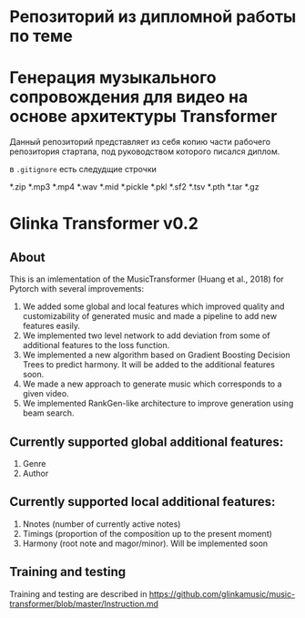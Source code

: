 
# Репозиторий из дипломной работы по теме 

# Генерация музыкального сопровождения для видео на основе архитектуры Transformer

Данный репозиторий представляет из себя копию части рабочего репозитория стартапа, под руководством которого писался диплом. 

в `.gitignore` есть следудщие строчки

*.zip
*.mp3
*.mp4
*.wav
*.mid
*.pickle
*.pkl
*.sf2
*.tsv
*.pth
*.tar
*.gz


# Glinka Transformer v0.2

## About
This is an imlementation of the MusicTransformer (Huang et al., 2018) for Pytorch with several improvements:
1. We added some global and local features which improved quality and customizability of generated music and made a pipeline to add new features easily.
2. We implemented two level network to add deviation from some of additional features to the loss function.
3. We implemented a new algorithm based on Gradient Boosting Decision Trees to predict harmony. It will be added to the additional features soon.
4. We made a new approach to generate music which corresponds to a given video.
5. We implemented RankGen-like architecture to improve generation using beam search.

## Currently supported global additional features:
1. Genre
2. Author

## Currently supported local additional features:
1. Nnotes (number of currently active notes)
2. Timings (proportion of the composition up to the present moment)
3. Harmony (root note and magor/minor). Will be implemented soon

## Training and testing
Training and testing are described in https://github.com/glinkamusic/music-transformer/blob/master/Instruction.md



